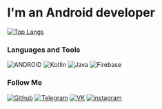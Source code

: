 # I'm an Android developer 

[![Top Langs](https://github-readme-stats.vercel.app/api/top-langs/?username=ibaevzz&layout=compact&text_color=ffffff&card_width=1000&theme=dark&bg_color=000000&hide_border=true)](https://github.com/ibaevzz)

### Languages and Tools
![ANDROID](https://img.shields.io/badge/-Android-000000?style=for-the-badge&logo=Android)
![Kotlin](https://img.shields.io/badge/-Kotlin-000000?style=for-the-badge&logo=Kotlin)
![Java](https://img.shields.io/badge/-Java-000000?style=for-the-badge&logo=Java)
![Firebase](https://img.shields.io/badge/-Firebase-000000?style=for-the-badge&logo=Firebase)

### Follow Me
[![Github](https://img.shields.io/badge/-GitHub-000000?style=for-the-badge&logo=GitHub)](https://github.com/ibaevzz)
[![Telegram](https://img.shields.io/badge/-Telegram-000000?style=for-the-badge&logo=Telegram)](https://t.me/ibaevzz)
[![VK](https://img.shields.io/badge/-VK-000000?style=for-the-badge&logo=VK)](https://vk.com/ibaevzz)
[![instagram](https://img.shields.io/badge/-instagram-000000?style=for-the-badge&logo=instagram)](https://www.instagram.com/ibaevzz)
